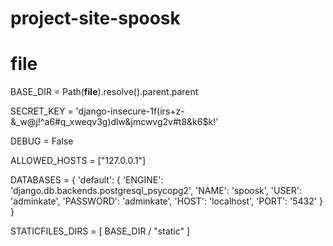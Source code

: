 # project-site-spoosk
# __file__
BASE_DIR = Path(__file__).resolve().parent.parent

SECRET_KEY = 'django-insecure-1f(irs+z-&_w@j!^a6#q_xweqv3g)dlw&jmcwvg2v#t8&k6$k!'

DEBUG = False

ALLOWED_HOSTS = ["127.0.0.1"]

DATABASES = {
    'default': {
        'ENGINE': 'django.db.backends.postgresql_psycopg2',
        'NAME': 'spoosk',
        'USER': 'adminkate',
        'PASSWORD': 'adminkate',
        'HOST': 'localhost',
        'PORT': '5432'
    }
}

STATICFILES_DIRS = [
    BASE_DIR / "static"
]